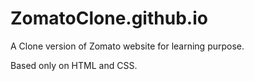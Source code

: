 # ZomatoClone.github.io
A Clone version of Zomato website for learning purpose.

Based only on HTML and CSS.
